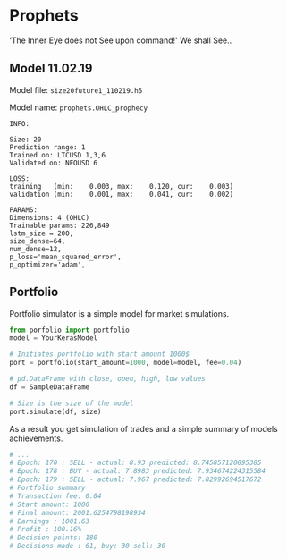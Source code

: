 # Prophets
‘The Inner Eye does not See upon command!'
We shall See..

## Model 11.02.19
Model file: `size20future1_110219.h5`

Model name: `prophets.OHLC_prophecy`
```
INFO:

Size: 20
Prediction range: 1
Trained on: LTCUSD 1,3,6
Validated on: NEOUSD 6

LOSS:
training   (min:    0.003, max:    0.120, cur:    0.003)
validation (min:    0.001, max:    0.041, cur:    0.002)

PARAMS:
Dimensions: 4 (OHLC)
Trainable params: 226,849
lstm_size = 200,
size_dense=64,
num_dense=12,
p_loss='mean_squared_error',
p_optimizer='adam',
```

## Portfolio
Portfolio simulator is a simple model for market simulations. 
```python
from porfolio import portfolio
model = YourKerasModel

# Initiates portfolio with start amount 1000$
port = portfolio(start_amount=1000, model=model, fee=0.04)

# pd.DataFrame with close, open, high, low values
df = SampleDataFrame

# Size is the size of the model
port.simulate(df, size)
```

As a result you get simulation of trades and a simple summary of models achievements.
```python
# ...
# Epoch: 170 : SELL - actual: 8.93 predicted: 8.745857120895385
# Epoch: 178 : BUY - actual: 7.8983 predicted: 7.934674224315584
# Epoch: 179 : SELL - actual: 7.967 predicted: 7.82992694517672
# Portfolio summary
# Transaction fee: 0.04
# Start amount: 1000
# Final amount: 2001.6254798198934
# Earnings : 1001.63
# Profit : 100.16%
# Decision points: 180
# Decisions made : 61, buy: 30 sell: 30

```